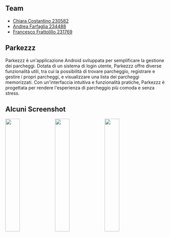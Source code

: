 ## Team

- [Chiara Costantino 230582](https://github.com/chiaraacostantino)
- [Andrea Farfaglia 234488](https://github.com/andreaahahah)
- [Francesco Frattolillo 231769](https://github.com/Frattox)

## Parkezzz
Parkezzz è un'applicazione Android sviluppata per semplificare la gestione dei parcheggi. Dotata di un sistema di login utente, Parkezzz offre diverse funzionalità utili, tra cui la possibilità di trovare parcheggio, registrare e gestire i propri parcheggi, e visualizzare una lista dei parcheggi memorizzati. Con un'interfaccia intuitiva e funzionalità pratiche, Parkezzz è progettata per rendere l'esperienza di parcheggio più comoda e senza stress.

## Alcuni Screenshot
<p float="left">
  <img src="https://github.com/andreaahahah/progetto-ambienti/assets/130981372/6a33921d-c8a3-480d-babf-0e4510d6433b" width="30%">
  <img src="https://github.com/andreaahahah/progetto-ambienti/assets/130981372/89c8c71d-2912-49ff-95a1-939a15a7f191" width="30%">
  <img src="https://github.com/andreaahahah/progetto-ambienti/assets/130981372/f0bddac2-086a-4a56-bd25-dfdf4c4e7b9d" width="30%">
</p>

